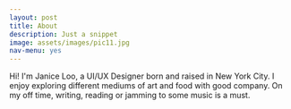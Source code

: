 ```yaml
---
layout: post
title: About
description: Just a snippet
image: assets/images/pic11.jpg
nav-menu: yes
---
```


Hi! I'm Janice Loo, a UI/UX Designer born and raised in New York City. I enjoy exploring different mediums of art and food with good company. On my off time, writing, reading or jamming to some music is a must.
